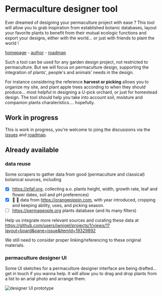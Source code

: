 # Permaculture designer tool

Ever dreamed of designing your permaculture project with ease ? This tool will allow you to grab inspiration from established botanic databases, layout your favorite plants to benefit from their mutual ecologic functions and export your designs, either with the world... or just with friends to plant the world !

[homepage](https://github.com/jwnigel/permaculture#readme) - [author](https://github.com/jwnigel) - [roadmap](https://github.com/users/jwnigel/projects/1/views/1?layout=board)

Such a tool can be used for any garden design project, not restricted to permaculture. But we will focus on permaculture design, supporting the integration of plants', people's and animals' needs in the design. 

For instance considering the reference **harvest or picking** allows you to organize my site, and plant apple trees according to when they should produce... most helpful in designing a U-pick orchard, or just for homestead design. The tool should help you take into account soil, moisture and companion plants charateristics.... hopefully.

## Work in progress

This is work in progress, you're welcome to joing the discussions via the [issues](https://github.com/jwnigel/permaculture/issues) and [roadmap](https://github.com/users/jwnigel/projects/1/views/1?layout=board).

## Already available 

### data reuse
Some scrapers to gather data from good (permaculture and classical) botanical sources, including
- [x] https://pfaf.org, collecting a.o. plants height, width, growth rate, leaf and flower dates, soil and pH preferences)
- [x] 🍎 🍏 data from https://orangepippin.com, with year introduced, cropping and keeping ability, uses, and picking season.
- [ ] https://permapeople.org plants database (and its many filters)

Help us integrate more relevant sources and curating these data at https://github.com/users/jwnigel/projects/1/views/1?layout=board&pane=issue&itemId=19329892

We still need to consider proper linking/referencing to these original materials.

### permaculture designer UI

Some UI sketches for a permaculture designer interface are being drafted... get in touch if you wanna help. It will allow you to drag and drop plants from a list to an arial photo and arrange them.

![designer UI prototype](https://user-images.githubusercontent.com/36950/215854303-61ee2ca3-8cde-4578-8c6b-df6c9ee8b66b.png)

